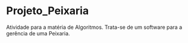 # Projeto_Peixaria
Atividade para a matéria de Algoritmos. Trata-se de um software para a gerência de uma Peixaria.
